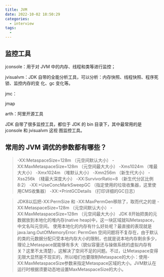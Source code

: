 ```yaml
---
title: JVM
date: 2022-10-02 18:50:29
categories:
  - interview
tags:
  - 
---
```

## 监控工具
jconsole：用于对 JVM 中的内存、线程和类等进行监控；

jvisualvm：JDK 自带的全能分析工具，可以分析：内存快照、线程快照、程序死锁、监控内存的变
化、gc 变化等。

jmc：

jmap

arth：阿里开源工具

JDK 自带了很多监控工具，都位于 JDK 的 bin 目录下，其中最常用的是 jconsole 和 jvisualvm 这视
图监控工具。

## 常用的 JVM 调优的参数都有哪些？

> -XX:MetaspaceSize=128m （元空间默认大小）
> -XX:MaxMetaspaceSize=128m （元空间最大大小）
> -Xms1024m （堆最大大小）
> -Xmx1024m （堆默认大小）
> -Xmn256m （新生代大小）
> -Xss256k （棧最大深度大小）
> -XX:SurvivorRatio=8 （新生代分区比例 8:2）
> -XX:+UseConcMarkSweepGC （指定使用的垃圾收集器，这里使用CMS收集器）
> -XX:+PrintGCDetails （打印详细的GC日志）

> JDK8以后把-XX:PermSize 和 -XX:MaxPermGen移除了，取而代之的是
> -XX:MetaspaceSize=128m （元空间默认大小）
> -XX:MaxMetaspaceSize=128m （元空间最大大小）
> JDK 8开始把类的元数据放到本地化的堆内存(native heap)中，这一块区域就叫Metaspace，中文名叫元空间。
> 使用本地化的内存有什么好处呢？最直接的表现就是java.lang.OutOfMemoryError: PermGen 空间问题将不复存在，由于默认的类的元数据分配只受本地内存大小的限制，也就是说本地内存剩余多少，理论上Metaspace就能够有多大（貌似容量还与操做系统的虚拟内存有关？这里不太清楚），这解决了空间不足的问题。不过，让Metaspace变得无限大显然是不现实的，所以咱们也要限制Metaspace的大小：使用-XX:MaxMetaspaceSize参数来指定Metaspace区域的大小。JVM默认在运行时根据须要动态地设置MaxMetaspaceSize的大小。
